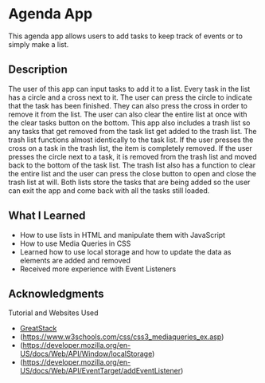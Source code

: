 # Agenda App
This agenda app allows users to add tasks to keep track of events or to simply make a list. 
## Description
The user of this app can input tasks to add it to a list. Every task in the list has a circle and a cross next to it. The user can press the circle to indicate that the task has been finished. They can also press the cross in order to remove it from the list. The user can also clear the entire list at once with the clear tasks button on the bottom. This app also includes a trash list so any tasks that get removed from the task list get added to the trash list. The trash list functions almost identically to the task list. If the user presses the cross on a task in the trash list, the item is completely removed. If the user presses the circle next to a task, it is removed from the trash list and moved back to the bottom of the task list. The trash list also has a function to clear the entire list and the user can press the close button to open and close the trash list at will. Both lists store the tasks that are being added so the user can exit the app and come back with all the tasks still loaded.
## What I Learned
* How to use lists in HTML and manipulate them with JavaScript
* How to use Media Queries in CSS
* Learned how to use local storage and how to update the data as elements are added and removed
* Received more experience with Event Listeners
## Acknowledgments
Tutorial and Websites Used
* [GreatStack](https://youtu.be/G0jO8kUrg-I?si=zB3pTd7mk3S1Tcl_)
* (https://www.w3schools.com/css/css3_mediaqueries_ex.asp)
* (https://developer.mozilla.org/en-US/docs/Web/API/Window/localStorage)
* (https://developer.mozilla.org/en-US/docs/Web/API/EventTarget/addEventListener)
